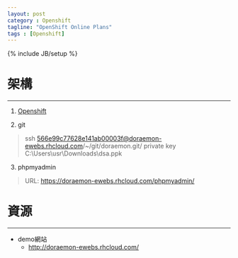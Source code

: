 ```yaml
---
layout: post
category : Openshift
tagline: "OpenShift Online Plans"
tags : [Openshift]
---
```

{% include JB/setup %}

# 架構
-----
1. [Openshift](https://openshift.redhat.com/app/console/applications)

2. git
> ssh 566e99c77628e141ab00003f@doraemon-ewebs.rhcloud.com/~/git/doraemon.git/
> private key 
> C:\Users\usr\Downloads\dsa.ppk

3. phpmyadmin
> URL: 
> https://doraemon-ewebs.rhcloud.com/phpmyadmin/

# 資源
-----
* demo網站
    * http://doraemon-ewebs.rhcloud.com/